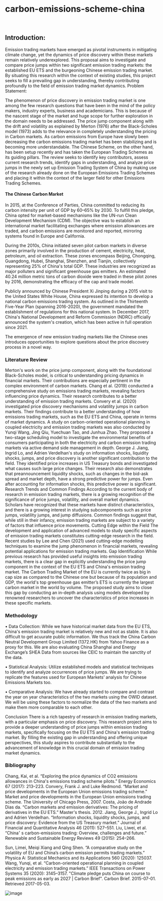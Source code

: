 # carbon-emissions-scheme-china


 
## Introduction:

Emission trading markets have emerged as pivotal instruments in mitigating climate change, yet the dynamics of price discovery within these markets remain relatively underexplored. This proposal aims to investigate and compare price jumps within two significant emission trading markets: the established EU ETS and the burgeoning Chinese emission trading market. By situating this research within the context of existing studies, this project seeks to fill a prevailing gap in understanding, thereby contributing profoundly to the field of emission trading market dynamics.
Problem Statement:

The phenomenon of price discovery in emission trading market is one among the few research questions that have been in the mind of the policy makers, industry experts, business and academicians. This is because of the nascent stage of the market and huge scope for further exploration in the domain needs to be addressed. The price jump component along with the drift and volatility as explained by Merton (1976) after the Black-Scholes model (1973) adds to the relevance in completely understanding the pricing in Carbon markets. As carbon emissions from Europe have slowly been decreasing the carbon emissions trading market has been stabilizing and is becoming more understandable. The Chinese Scheme, on the other hand, has been setup recently and has taken the European Trading Schemes as its guiding pillars. The review seeks to identify key contributors, assess current research trends, identify gaps in understanding, and analyze price jumps in the newly set up Emission Trading System of China by making use of the research already done on the European Emissions Trading Schemes and placing it within the context of the larger field for other Emissions Trading Schemes. 

#### The Chinese Carbon Market

In 2015, at the Conference of Parties, China committed to reducing its carbon intensity per unit of GDP by 60–65% by 2030. To fulfill this pledge, China opted for market-based mechanisms like the UN-run Clean Development Mechanism (CDM). The objective was to establish an international market facilitating exchanges where emission allowances are traded, and carbon emissions are monitored and reported, mirroring systems found in Europe and California.

During the 2010s, China initiated seven pilot carbon markets in diverse zones primarily involved in the production of cement, electricity, heat, petroleum, and oil extraction. These zones encompass Beijing, Chongqing, Guangdong, Hubei, Shanghai, Shenzhen, and Tianjin, collectively representing 25% of China's total GDP. These industries are recognized as major polluters and significant greenhouse gas emitters. An estimated 40.24 million metric tons of carbon dioxide were traded in these pilot zones by 2016, demonstrating the efficacy of the cap and trade model.

Publicly announced by Chinese President Xi Jinping during a 2015 visit to the United States White House, China expressed its intention to develop a national carbon emissions trading system. As outlined in the Thirteenth Five-Year Plan (spanning 2016-2020), the government mandated the establishment of regulations for this national system. In December 2017, China's National Development and Reform Commission (NDRC) officially announced the system's creation, which has been active in full operation since 2021.

The emergence of new emission trading markets like the Chinese ones introduces opportunities to explore questions about the price discovery process in a novel way. 
 

### Literature Review
Merton's work on the price jump component, along with the foundational Black-Scholes model, is critical to understanding pricing dynamics in financial markets. Their contributions are especially pertinent in the complex environment of carbon markets.
Chang et al. (2019) conducted a comprehensive study on emissions trading markets, revealing factors influencing price dynamics. Their research contributes to a better understanding of emission trading markets.
Convery et al. (2020) investigated price discovery mechanisms and volatility jumps in carbon markets. Their findings contribute to a better understanding of how emissions trading markets, such as the EU ETS and China, operate in terms of market dynamics.
A study on carbon-oriented operational planning in coupled electricity and emission trading markets was also conducted by Yunqi Wang, Jing Qiu, Yuechuan Tao, and Junhua Zhao. They proposed a two-stage scheduling model to investigate the environmental benefits of consumers participating in both the electricity and carbon emission trading markets via active demand side management in depth.
George J. Jiang, Ingrid Lo, and Adrien Verdelhan's study on information shocks, liquidity shocks, jumps, and price discovery is another significant contribution to the field. They identified price increases in US Treasury bonds and investigated what causes such large price changes. Their research also demonstrates that preannouncement liquidity shocks, such as changes in the bid-ask spread and market depth, have a strong predictive power for jumps. Even after accounting for information shocks, this predictive power is significant.
Research Trends and Common Findings
According to the current body of research in emission trading markets, there is a growing recognition of the significance of price jumps, volatility, and overall market dynamics. Scholars have recognized that these markets have distinct characteristics, and there is a growing interest in studying subcomponents such as price jumps, volatility jumps, and jump diffusions.
Common findings suggest that, while still in their infancy, emission trading markets are subject to a variety of factors that influence price movements. 
Cutting Edge within the Field
The development and application of advanced models to study specific aspects of emission trading markets constitutes cutting-edge research in the field. Recent studies by Lee and Chen (2021) used cutting-edge modelling techniques to examine the jump phenomenon in financial markets, revealing potential applications for emission trading markets.
Gap Identification
While previous research has provided useful insights into emission trading markets, there is a clear gap in explicitly understanding the price jump component in the context of the EU ETS and China's emission trading market. The Carbon Trading Market of the EU is currently twice as big in cap size as compared to the Chinese one but because of its population and GDP, the world's top greenhouse gas emitter’s ETS is currently the largest carbon market in the world by volume. The proposed study aims to close this gap by conducting an in-depth analysis using models developed by renowned researchers to uncover the characteristics of price increases in these specific markets.

### Methodology

•	Data Collection: While we have historical market data from the EU ETS, China's emission trading market is relatively new and not as stable. It is also difficult to get acuurate public information. We thus track the China Carbon Neutral Development Group Limited (1372.HK) from Yahoo Finance as a proxy for this. We are also evaluating China Shanghai and Energy Exchange’s SHEA Data from sources like CEIC to maintain the sanctity of the data.

•	Statistical Analysis: Utilize established models and statistical techniques to identify and analyze occurrences of price jumps. We are trying to replicate the features used for European Markets’ analysis for Chinese Emissions Markets too.

•	Comparative Analysis: We have already started to compare and contrast the year on year characteristics of the two markets using the OWID dataset. We will be using these factors to normalize the data of the two markets and make them more comparable to each other. 

Conclusion
There is a rich tapestry of research in emission trading markets, with a particular emphasis on price discovery. This research project aims to provide a deeper understanding of price jumps within emission trading markets, specifically focusing on the EU ETS and China's emission trading market. By filling the existing gap in understanding and offering unique perspectives, this study aspires to contribute substantially to the advancement of knowledge in this crucial domain of emission trading market dynamics.


### Bibliography

Chang, Kai, et al. “Exploring the price dynamics of CO2 emissions allowances in China's emissions trading scheme pilots.” Energy Economics 67 (2017): 213–223.
Convery, Frank J. and Luke Redmond. “Market and price developments in the European Union emissions trading scheme.” Market and price developments in the European Union emissions trading scheme. The University of Chicago Press, 2007.
Costa, João de Andrade Dias da. “Carbon markets and emission derivatives: The pricing of derivatives in the EU ETS.” Master's thesis. 2012.
Jiang, George J., Ingrid Lo and Adrien Verdelhan. “Information shocks, liquidity shocks, jumps, and price discovery: Evidence from the US Treasury market.” Journal of Financial and Quantitative Analysis 46 (2011): 527–551.
Liu, Liwei, et al. “China׳ s carbon-emissions trading: Overview, challenges and future.” Renewable and Sustainable Energy Reviews 49 (2015): 254–266.


Sun, Limei, Meiqi Xiang and Qing Shen. “A comparative study on the volatility of EU and China’s carbon emission permits trading markets.” Physica A: Statistical Mechanics and its Applications 560 (2020): 125037.
Wang, Yunqi, et al. “Carbon-oriented operational planning in coupled electricity and emission trading markets.” IEEE Transactions on Power Systems 35 (2020): 3145–3157.
"Climate pledge puts China on course to peak emissions as early as 2027 | Carbon Brief". Carbon Brief. 2015-07-01. Retrieved 2017-05-03.



![image](https://github.com/pranshubhatnagar/carbon-emissions-scheme-china/assets/22135802/fd0557ad-e13a-40b3-b536-0795a7c717fa)

